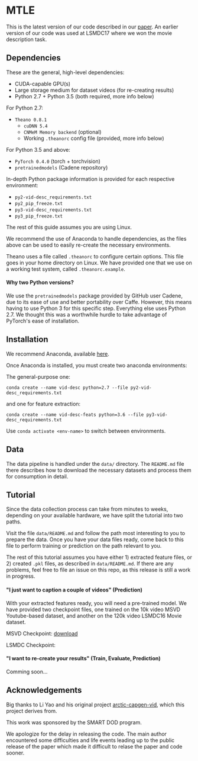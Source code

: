 # MTLE

This is the latest version of our code described in our [paper](https://arxiv.org/abs/1809.07257). An earlier version of our code was used at LSMDC17 where we won the movie description task. 

## Dependencies

These are the general, high-level dependencies:

- CUDA-capable GPU(s)
- Large storage medium for dataset videos (for re-creating results)
- Python 2.7 + Python 3.5 (both required, more info below)

For Python 2.7:

- `Theano 0.8.1`
    - `cuDNN 5.4`
    - `CNMeM Memory backend` (optional)
    - Working `.theanorc` config file (provided, more info below)

For Python 3.5 and above:

- `PyTorch 0.4.0` (torch + torchvision)
- `pretrainedmodels` (Cadene repository)

In-depth Python package information is provided for each respective environment:

- `py2-vid-desc_requirements.txt`
- `py2_pip_freeze.txt`
- `py3-vid-desc_requirements.txt`
- `py3_pip_freeze.txt`

The rest of this guide assumes you are using Linux. 

We recommend the use of Anaconda to handle dependencies, as the files above can be used to easily re-create the necessary environments.

Theano uses a file called `.theanorc` to configure certain options. This file goes in your home directory on Linux. We have provided one that we use on a working test system, called `.theanorc.example`.  

#### Why two Python versions?

We use the `pretrainedmodels` package provided by GitHub user Cadene, due to its ease of use and better portability over Caffe.
However, this means having to use Python 3 for this specific step. Everything else uses Python 2.7. 
We thought this was a worthwhile hurdle to take advantage of PyTorch's ease of installation. 


## Installation

We recommend Anaconda, available [here](https://www.anaconda.com/download/).

Once Anaconda is installed, you must create two anaconda environments:

The general-purpose one:

`conda create --name vid-desc python=2.7 --file py2-vid-desc_requirements.txt`

and one for feature extraction:

`conda create --name vid-desc-feats python=3.6 --file py3-vid-desc_requirements.txt`

Use `conda activate <env-name>` to switch between environments. 


## Data

The data pipeline is handled under the `data/` directory. The `README.md` file there describes how to download the necessary datasets and process them for consumption in detail.

 

## Tutorial

Since the data collection process can take from minutes to weeks, depending on your available hardware, we have split the tutorial into two paths.

Visit the file `data/README.md` and follow the path most interesting to you to prepare the data. Once you have your data files ready, come back to this file to perform training or prediction on the path relevant to you.

The rest of this tutorial assumes you have either 1) extracted feature files, or 2) created `.pkl` files, as described in `data/README.md`. If there are any problems, feel free to file an issue on this repo, as this release is still a work in progress. 

####  "I just want to caption a couple of videos" (Prediction)


With your extracted features ready, you will need a pre-trained model. We have provided two checkpoint files, one trained on the 10k video MSVD Youtube-based dataset, and another on the 120k video LSMDC16 Movie dataset. 

MSVD Checkpoint: [download](https://uflorida-my.sharepoint.com/:f:/g/personal/w_garcia_ufl_edu/Ev7InIZkYc5Pn91wlU3oK1gBf2w87no2jmbmm4lYB8QWWg?e=IvVVq3)


LSMDC Checkpoint:



#### "I  want to re-create your results" (Train, Evaluate, Prediction)
Comming soon...



## Acknowledgements
Big thanks to Li Yao and his original project [arctic-capgen-vid](https://github.com/yaoli/arctic-capgen-vid), which this project derives from. 

This work was sponsored by the SMART DOD program.

We apologize for the delay in releasing the code. The main author encountered some difficulties and life events leading up to the public release of the paper which made it difficult to relase the paper and code sooner. 
